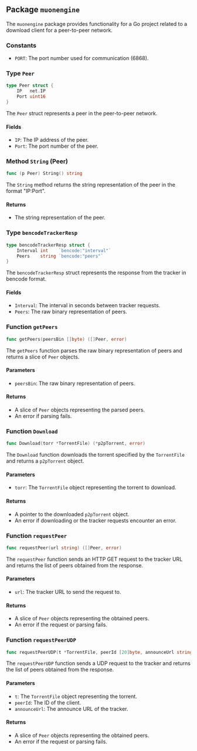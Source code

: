 ## Package `muonengine`

The `muonengine` package provides functionality for a Go project related to a download client for a peer-to-peer network.

### Constants

-   `PORT`: The port number used for communication (6868).

### Type `Peer`

```go
type Peer struct {
    IP   net.IP
    Port uint16
}
```

The `Peer` struct represents a peer in the peer-to-peer network.

#### Fields

-   `IP`: The IP address of the peer.
-   `Port`: The port number of the peer.

### Method `String` (Peer)

```go
func (p Peer) String() string
```

The `String` method returns the string representation of the peer in the format "IP:Port".

#### Returns

-   The string representation of the peer.

### Type `bencodeTrackerResp`

```go
type bencodeTrackerResp struct {
    Interval int    `bencode:"interval"`
    Peers    string `bencode:"peers"`
}
```

The `bencodeTrackerResp` struct represents the response from the tracker in bencode format.

#### Fields

-   `Interval`: The interval in seconds between tracker requests.
-   `Peers`: The raw binary representation of peers.

### Function `getPeers`

```go
func getPeers(peersBin []byte) ([]Peer, error)
```

The `getPeers` function parses the raw binary representation of peers and returns a slice of `Peer` objects.

#### Parameters

-   `peersBin`: The raw binary representation of peers.

#### Returns

-   A slice of `Peer` objects representing the parsed peers.
-   An error if parsing fails.

### Function `Download`

```go
func Download(torr *TorrentFile) (*p2pTorrent, error)
```

The `Download` function downloads the torrent specified by the `TorrentFile` and returns a `p2pTorrent` object.

#### Parameters

-   `torr`: The `TorrentFile` object representing the torrent to download.

#### Returns

-   A pointer to the downloaded `p2pTorrent` object.
-   An error if downloading or the tracker requests encounter an error.

### Function `requestPeer`

```go
func requestPeer(url string) ([]Peer, error)
```

The `requestPeer` function sends an HTTP GET request to the tracker URL and returns the list of peers obtained from the response.

#### Parameters

-   `url`: The tracker URL to send the request to.

#### Returns

-   A slice of `Peer` objects representing the obtained peers.
-   An error if the request or parsing fails.

### Function `requestPeerUDP`

```go
func requestPeerUDP(t *TorrentFile, peerId [20]byte, announceUrl string) ([]Peer, error)
```

The `requestPeerUDP` function sends a UDP request to the tracker and returns the list of peers obtained from the response.

#### Parameters

-   `t`: The `TorrentFile` object representing the torrent.
-   `peerId`: The ID of the client.
-   `announceUrl`: The announce URL of the tracker.

#### Returns

-   A slice of `Peer` objects representing the obtained peers.
-   An error if the request or parsing fails.
